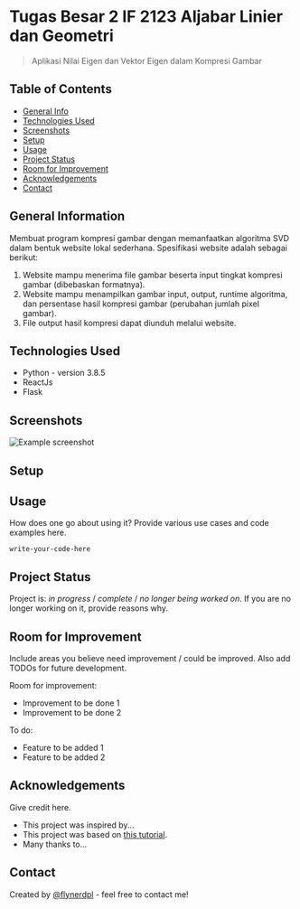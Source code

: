 # Tugas Besar 2 IF 2123 Aljabar Linier dan Geometri
> Aplikasi Nilai Eigen dan Vektor Eigen dalam Kompresi Gambar

## Table of Contents
* [General Info](#general-information)
* [Technologies Used](#technologies-used)
* [Screenshots](#screenshots)
* [Setup](#setup)
* [Usage](#usage)
* [Project Status](#project-status)
* [Room for Improvement](#room-for-improvement)
* [Acknowledgements](#acknowledgements)
* [Contact](#contact)
<!-- * [License](#license) -->

<a name="general-information"></a>
## General Information
Membuat program kompresi gambar dengan memanfaatkan algoritma SVD dalam bentuk 
website lokal sederhana. 
Spesifikasi website adalah sebagai berikut: 
1. Website mampu menerima file gambar beserta input tingkat kompresi gambar 
(dibebaskan formatnya).
2. Website mampu menampilkan gambar input, output, runtime algoritma, dan persentase 
hasil kompresi gambar (perubahan jumlah pixel gambar).
3. File output hasil kompresi dapat diunduh melalui website.
<!-- You don't have to answer all the questions - just the ones relevant to your project. -->


## Technologies Used
- Python - version 3.8.5
- ReactJs
- Flask

## Screenshots
![Example screenshot](./img/screenshot.png)
<!-- If you have screenshots you'd like to share, include them here. -->


## Setup



## Usage
How does one go about using it?
Provide various use cases and code examples here.

`write-your-code-here`


## Project Status
Project is: _in progress_ / _complete_ / _no longer being worked on_. If you are no longer working on it, provide reasons why.


## Room for Improvement
Include areas you believe need improvement / could be improved. Also add TODOs for future development.

Room for improvement:
- Improvement to be done 1
- Improvement to be done 2

To do:
- Feature to be added 1
- Feature to be added 2


## Acknowledgements
Give credit here.
- This project was inspired by...
- This project was based on [this tutorial](https://www.example.com).
- Many thanks to...


## Contact
Created by [@flynerdpl](https://www.flynerd.pl/) - feel free to contact me!


<!-- Optional -->
<!-- ## License -->
<!-- This project is open source and available under the [... License](). -->

<!-- You don't have to include all sections - just the one's relevant to your project -->
